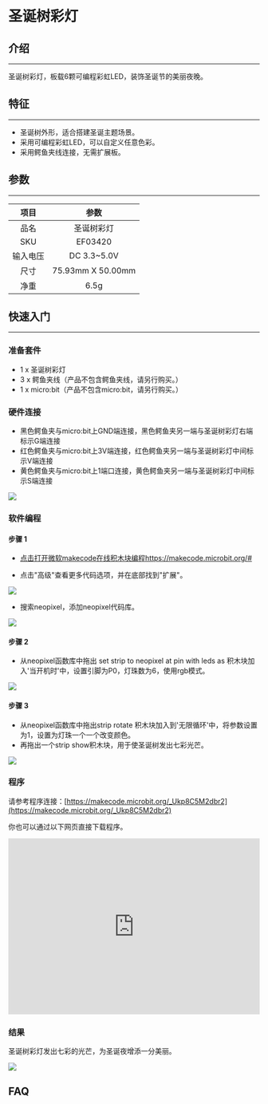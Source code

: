 # 圣诞树彩灯

## 介绍
---
 圣诞树彩灯，板载6颗可编程彩虹LED，装饰圣诞节的美丽夜晚。

## 特征
---
- 圣诞树外形，适合搭建圣诞主题场景。
- 采用可编程彩虹LED，可以自定义任意色彩。
- 采用鳄鱼夹线连接，无需扩展板。

## 参数
---
|项目|参数|
|:-:|:-:|
|品名|圣诞树彩灯|
|SKU| EF03420|
|输入电压|DC 3.3~5.0V|
|尺寸|75.93mm X 50.00mm|
|净重|6.5g|


## 快速入门  
---
### 准备套件
- 1 x 圣诞树彩灯
- 3 x 鳄鱼夹线（产品不包含鳄鱼夹线，请另行购买。）
- 1 x micro:bit（产品不包含micro:bit，请另行购买。）
### 硬件连接  
- 黑色鳄鱼夹与micro:bit上GND端连接，黑色鳄鱼夹另一端与圣诞树彩灯右端标示G端连接
- 红色鳄鱼夹与micro:bit上3V端连接，红色鳄鱼夹另一端与圣诞树彩灯中间标示V端连接
- 黄色鳄鱼夹与micro:bit上1端口连接，黄色鳄鱼夹另一端与圣诞树彩灯中间标示S端连接

![](./images/8uQCfYE.jpg)

### 软件编程  
#### 步骤 1

- [点击打开微软makecode在线积木块编程https://makecode.microbit.org/#](https://makecode.microbit.org/#)

- 点击"高级"查看更多代码选项，并在底部找到"扩展"。

![](./images/04098_01.png)

- 搜索neopixel，添加neopixel代码库。

![](./images/04098_02.png)

#### 步骤 2

- 从neopixel函数库中拖出 set strip to neopixel at pin with leds as 积木块加入'当开机时'中，设置引脚为P0，灯珠数为6，使用rgb模式。

![](./images/03420_01.png)

#### 步骤 3

- 从neopixel函数库中拖出strip rotate 积木块加入到'无限循环'中，将参数设置为1，设置为灯珠一个一个改变颜色。
- 再拖出一个strip show积木块，用于使圣诞树发出七彩光芒。

![](./images/03420_02.png)

### 程序

请参考程序连接：[https://makecode.microbit.org/_Ukp8C5M2dbr2](https://makecode.microbit.org/_Ukp8C5M2dbr2)

你也可以通过以下网页直接下载程序。

<div style="position:relative;height:0;padding-bottom:70%;overflow:hidden;"><iframe style="position:absolute;top:0;left:0;width:100%;height:100%;" src="https://makecode.microbit.org/#pub:_Ukp8C5M2dbr2" frameborder="0" sandbox="allow-popups allow-forms allow-scripts allow-same-origin"></iframe></div>

### 结果  

圣诞树彩灯发出七彩的光芒，为圣诞夜增添一分美丽。

![](./images/fDvmCab.gif)

## FAQ

